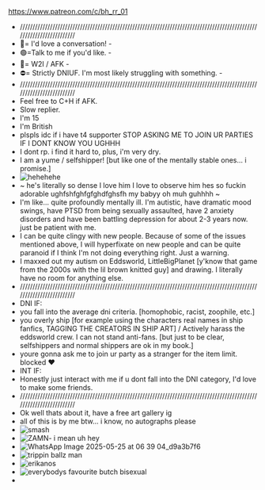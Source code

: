 https://www.patreon.com/c/bh_rr_01
- /////////////////////////////////////////////////////////////////////////////////////////////////////////////////////
- 💬= I'd love a conversation! - 
- 🟢=Talk to me if you'd like. - 
- 🌙= W2I / AFK - 
- ⛔= Strictly DNIUF. I'm most likely struggling with something. -
- /////////////////////////////////////////////////////////////////////////////////////////////////////////////////////
- Feel free to C+H if AFK.
- Slow replier.
- I'm 15
- I'm British
- plspls idc if i have t4 supporter STOP ASKING ME TO JOIN UR PARTIES IF I DONT KNOW YOU UGHHH  
- I dont rp. i find it hard to, plus, i'm very dry.
- I am a yume / selfshipper! [but like one of the mentally stable ones... i promise.]
- ![hehehehe](https://github.com/user-attachments/assets/eac3b13a-e00c-4963-b04a-0f180118062c)
- ~ he's literally so dense I love him I love to observe him hes so fuckin adorable ughfshfghfgfghdfghsfh my babyy oh muh guhhhh ~
- I'm like... quite profoundly mentally ill. I'm autistic, have dramatic mood swings, have PTSD from being sexually assaulted, have 2 anxiety disorders and have been battling depression for about 2-3 years now. just be patient with me.
- I can be quite clingy with new people. Because of some of the issues mentioned above, I will hyperfixate on new people and can be quite paranoid if I think I'm not doing everything right. Just a warning.
- I maxxed out my autism on Eddsworld, LittleBigPlanet [y'know that game from the 2000s with the lil brown knitted guy] and drawing. I literally have no room for anything else.
- /////////////////////////////////////////////////////////////////////////////////////////////////////////////////////
- DNI IF:
- you fall into the average dni criteria. [homophobic, racist, zoophile, etc.]
- you overly ship [for example using the characters real names in ship fanfics, TAGGING THE CREATORS IN SHIP ART] / Actively harass the eddsworld crew. I can not stand anti-fans. [but just to be clear, selfshippers and normal shippers are ok in my book.]
- youre gonna ask me to join ur party as a stranger for the item limit. blocked ❤️
- INT IF:
- Honestly just interact with me if u dont fall into the DNI category, I'd love to make some friends.
- /////////////////////////////////////////////////////////////////////////////////////////////////////////////////////
- Ok well thats about it, have a free art gallery ig
- all of this is by me btw... i know, no autographs please 
- ![smash](https://github.com/user-attachments/assets/8707c142-62ac-45ae-a9af-91d5fb90359a)
- ![ZAMN- i mean uh  hey](https://github.com/user-attachments/assets/4b039687-e928-4d4b-a868-6bd51245d0c5)
- ![WhatsApp Image 2025-05-25 at 06 39 04_d9a3b7f6](https://github.com/user-attachments/assets/38d2686a-52a1-4967-a673-697ca4dbfa39)
- ![trippin ballz man](https://github.com/user-attachments/assets/c97800ec-bc33-4f44-8769-970006bd24d5)
- ![erikanos](https://github.com/user-attachments/assets/5e8c6286-a14d-4139-bd9a-d6bb80960476)
- ![everybodys favourite butch bisexual](https://github.com/user-attachments/assets/66e5484d-e5f6-4aff-9883-bec24f8c662b)
- 




